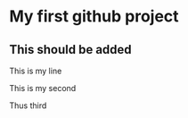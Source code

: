 # My first github project

## This should be added
This is my line

 This is my second

  Thus third
